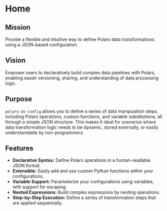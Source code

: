 # Home

## Mission

Provide a flexible and intuitive way to define Polars data transformations using a JSON-based configuration.

## Vision

Empower users to declaratively build complex data pipelines with Polars, enabling easier versioning, sharing, and understanding of data processing logic.

## Purpose

`polars-as-config` allows you to define a series of data manipulation steps, including Polars operations, custom functions, and variable substitutions, all through a simple JSON structure. This makes it ideal for scenarios where data transformation logic needs to be dynamic, stored externally, or easily understandable by non-programmers.

## Features

*   **Declarative Syntax:** Define Polars operations in a human-readable JSON format.
*   **Extensible:** Easily add and use custom Python functions within your configurations.
*   **Variable Support:** Parameterize your configurations using variables, with support for escaping.
*   **Nested Expressions:** Build complex expressions by nesting operations.
*   **Step-by-Step Execution:** Define a series of transformation steps that are applied sequentially. 